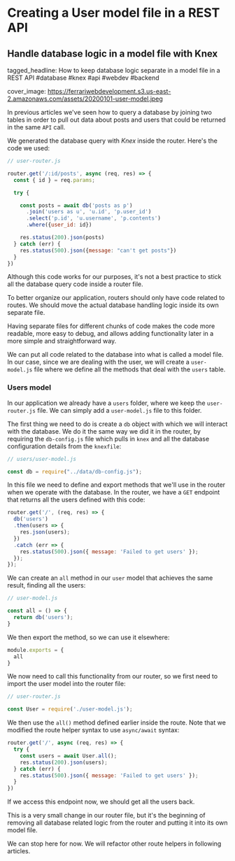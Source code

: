 # Creating a User model file in a REST API
## Handle database logic in a model file with Knex

tagged_headline: How to keep database logic separate in a model file in a REST API #database #knex #api #webdev #backend

cover_image: https://ferrariwebdevelopment.s3.us-east-2.amazonaws.com/assets/20200101-user-model.jpeg


In previous articles we've seen how to query a database by joining two tables in order to pull out data about posts and users that could be returned in the same `API` call.

We generated the database query with *Knex* inside the router. Here's the code we used:

```js
// user-router.js

router.get('/:id/posts', async (req, res) => {
  const { id } = req.params;

  try {

    const posts = await db('posts as p')
      .join('users as u', 'u.id', 'p.user_id')
      .select('p.id', 'u.username', 'p.contents')
      .where({user_id: id})

    res.status(200).json(posts)
  } catch (err) {
    res.status(500).json({message: "can't get posts"})
  }
})
```

Although this code works for our purposes, it's not a best practice to stick all the database query code inside a router file.

To better organize our application, routers should only have code related to routes. We should move the actual database handling logic inside its own separate file.

Having separate files for different chunks of code makes the code more readable, more easy to debug, and allows adding functionality later in a more simple and straightforward way.

We can put all code related to the database into what is called a model file. In our case, since we are dealing with the user, we will create a `user-model.js` file where we define all the methods that deal with the `users` table.

### Users model

In our application we already have a `users` folder, where we keep the `user-router.js` file. We can simply add a `user-model.js` file to this folder.

The first thing we need to do is create a `db` object with which we will interact with the database. We do it the same way we did it in the router, by requiring the `db-config.js` file which pulls in `knex` and all the database configuration details from the `knexfile`:

```js
// users/user-model.js

const db = require("../data/db-config.js");
```

In this file we need to define and export methods that we'll use in the router when we operate with the database.
In the router, we have a `GET` endpoint that returns all the users defined with this code:

```js
router.get('/', (req, res) => {
  db('users')
  .then(users => {
    res.json(users);
  })
  .catch (err => {
    res.status(500).json({ message: 'Failed to get users' });
  });
});
```

We can create an `all` method in our `user` model that achieves the same result, finding all the users:

```js
// user-model.js

const all = () => {
  return db('users');
}
```

We then export the method, so we can use it elsewhere:

```js
module.exports = {
  all
}
```

We now need to call this functionality from our router, so we first need to import the user model into the router file:

```js
// user-router.js

const User = require('./user-model.js');
```

We then use the `all()` method defined earlier inside the route. Note that we modified the route helper syntax to use `async/await` syntax:

```js
router.get('/', async (req, res) => {
  try {
    const users = await User.all();
    res.status(200).json(users);
  } catch (err) {
    res.status(500).json({ message: 'Failed to get users' });
  }
})
```

If we access this endpoint now, we should get all the users back.

This is a very small change in our router file, but it's the beginning of removing all database related logic from the router and putting it into its own model file.

We can stop here for now. We will refactor other route helpers in following articles.
